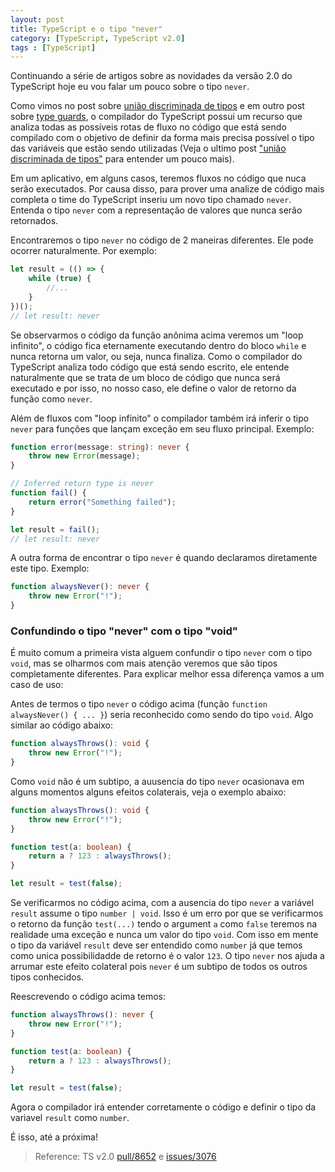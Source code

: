 ```yaml
---
layout: post
title: TypeScript e o tipo "never"
category: [TypeScript, TypeScript v2.0]
tags : [TypeScript]
---
```

Continuando a série de artigos sobre as novidades da versão 2.0 do TypeScript hoje eu vou falar um pouco sobre o tipo `never`.

Como vimos no post sobre [união discriminada de tipos](/posts/Tagged-union-types) e em outro post sobre [type guards](/posts/TypeScript-Type-Guards), o compilador do TypeScript possui um recurso que analiza todas as possíveis rotas de fluxo no código que está sendo compilado com o objetivo de definir da forma mais precisa possível o tipo das variáveis que estão sendo utilizadas (Veja o ultimo post ["união discriminada de tipos"](/posts/Tagged-union-types) para entender um pouco mais).

Em um aplicativo, em alguns casos, teremos fluxos no código que nuca serão executados. Por causa disso, para prover uma analize de código mais completa o time do TypeScript inseriu um novo tipo chamado `never`. Entenda o tipo `never` com a representação de valores que nunca serão retornados.

Encontraremos o tipo `never` no código de 2 maneiras diferentes. Ele pode ocorrer naturalmente. Por exemplo:

```typescript
let result = (() => {
    while (true) {
        //...
    }
})();
// let result: never
```

Se observarmos o código da função anônima acima veremos um "loop infinito", o código fica eternamente executando dentro do bloco `while` e nunca retorna um valor, ou seja, nunca finaliza. Como o compilador do TypeScript analiza todo código que está sendo escrito, ele entende naturalmente que se trata de um bloco de código que nunca será executado e por isso, no nosso caso, ele define o valor de retorno da função como `never`.

Além de fluxos com "loop infinito" o compilador também irá inferir o tipo `never` para funções que lançam exceção em seu fluxo principal. Exemplo:

```typescript
function error(message: string): never {
    throw new Error(message);
}

// Inferred return type is never
function fail() {
    return error("Something failed");
}

let result = fail();
// let result: never
```

A outra forma de encontrar o tipo `never` é quando declaramos diretamente este tipo. Exemplo:

```typescript
function alwaysNever(): never {
    throw new Error("!");
}
```

### Confundindo o tipo "never" com o tipo "void"

É muito comum a primeira vista alguem confundir o tipo `never` com o tipo `void`, mas se olharmos com mais atenção veremos que são tipos completamente diferentes. Para explicar melhor essa diferença vamos a um caso de uso:

Antes de termos o tipo `never` o código acima (função `function alwaysNever() { ... }`) seria reconhecido como sendo do tipo `void`. Algo similar ao código abaixo:

```typescript
function alwaysThrows(): void {
    throw new Error("!");
}
```

Como `void` não é um subtipo, a auusencia do tipo `never` ocasionava em alguns momentos alguns efeitos colaterais, veja o exemplo abaixo:

```typescript
function alwaysThrows(): void {
    throw new Error("!");
}

function test(a: boolean) {
    return a ? 123 : alwaysThrows();
}

let result = test(false);
```

Se verificarmos no código acima, com a ausencia do tipo `never` a variável `result` assume o tipo `number | void`. Isso é um erro por que se verificarmos o retorno da função `test(...)` tendo o argument `a` como `false` teremos na realidade uma exceção e nunca um valor do tipo `void`. Com isso em mente o tipo da variável `result` deve ser entendido como `number` já que temos como unica possibilidadde de retorno é o valor `123`. O tipo `never` nos ajuda a arrumar este efeito colateral pois `never` é um subtipo de todos os outros tipos conhecidos.

Reescrevendo o código acima temos:

```typescript
function alwaysThrows(): never {
    throw new Error("!");
}

function test(a: boolean) {
    return a ? 123 : alwaysThrows();
}

let result = test(false);
```

Agora o compilador irá entender corretamente o código e definir o tipo da variavel `result` como `number`.

É isso, até a próxima!

> Reference: TS v2.0 [pull/8652](https://github.com/Microsoft/TypeScript/pull/8652) e [issues/3076](https://github.com/Microsoft/TypeScript/issues/3076)
